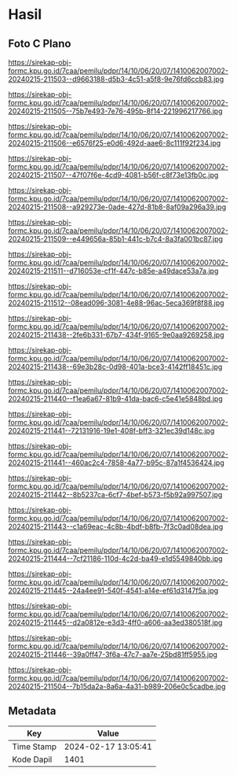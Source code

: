 # Hasil

## Foto C Plano

https://sirekap-obj-formc.kpu.go.id/7caa/pemilu/pdpr/14/10/06/20/07/1410062007002-20240215-211503--d9663188-d5b3-4c51-a5f8-9e76fd6ccb83.jpg

https://sirekap-obj-formc.kpu.go.id/7caa/pemilu/pdpr/14/10/06/20/07/1410062007002-20240215-211505--75b7e493-7e76-495b-8f14-221996217766.jpg

https://sirekap-obj-formc.kpu.go.id/7caa/pemilu/pdpr/14/10/06/20/07/1410062007002-20240215-211506--e6576f25-e0d6-492d-aae6-8c111f92f234.jpg

https://sirekap-obj-formc.kpu.go.id/7caa/pemilu/pdpr/14/10/06/20/07/1410062007002-20240215-211507--47f07f6e-4cd9-4081-b56f-c8f73e13fb0c.jpg

https://sirekap-obj-formc.kpu.go.id/7caa/pemilu/pdpr/14/10/06/20/07/1410062007002-20240215-211508--a929273e-0ade-427d-81b8-8af09a296a39.jpg

https://sirekap-obj-formc.kpu.go.id/7caa/pemilu/pdpr/14/10/06/20/07/1410062007002-20240215-211509--e449656a-85b1-441c-b7c4-8a3fa001bc87.jpg

https://sirekap-obj-formc.kpu.go.id/7caa/pemilu/pdpr/14/10/06/20/07/1410062007002-20240215-211511--d716053e-cf1f-447c-b85e-a49dace53a7a.jpg

https://sirekap-obj-formc.kpu.go.id/7caa/pemilu/pdpr/14/10/06/20/07/1410062007002-20240215-211512--08ead096-3081-4e88-96ac-5eca369f8f88.jpg

https://sirekap-obj-formc.kpu.go.id/7caa/pemilu/pdpr/14/10/06/20/07/1410062007002-20240215-211438--2fe6b331-67b7-434f-9165-9e0aa9269258.jpg

https://sirekap-obj-formc.kpu.go.id/7caa/pemilu/pdpr/14/10/06/20/07/1410062007002-20240215-211438--69e3b28c-0d98-401a-bce3-4142ff18451c.jpg

https://sirekap-obj-formc.kpu.go.id/7caa/pemilu/pdpr/14/10/06/20/07/1410062007002-20240215-211440--f1ea6a67-81b9-41da-bac6-c5e41e5848bd.jpg

https://sirekap-obj-formc.kpu.go.id/7caa/pemilu/pdpr/14/10/06/20/07/1410062007002-20240215-211441--72131916-19e1-408f-bff3-321ec39d148c.jpg

https://sirekap-obj-formc.kpu.go.id/7caa/pemilu/pdpr/14/10/06/20/07/1410062007002-20240215-211441--460ac2c4-7858-4a77-b95c-87a1f4536424.jpg

https://sirekap-obj-formc.kpu.go.id/7caa/pemilu/pdpr/14/10/06/20/07/1410062007002-20240215-211442--8b5237ca-6cf7-4bef-b573-f5b92a997507.jpg

https://sirekap-obj-formc.kpu.go.id/7caa/pemilu/pdpr/14/10/06/20/07/1410062007002-20240215-211443--c1a69eac-4c8b-4bdf-b8fb-7f3c0ad08dea.jpg

https://sirekap-obj-formc.kpu.go.id/7caa/pemilu/pdpr/14/10/06/20/07/1410062007002-20240215-211444--7cf21186-110d-4c2d-ba49-e1d5549840bb.jpg

https://sirekap-obj-formc.kpu.go.id/7caa/pemilu/pdpr/14/10/06/20/07/1410062007002-20240215-211445--24a4ee91-540f-4541-a14e-ef61d3147f5a.jpg

https://sirekap-obj-formc.kpu.go.id/7caa/pemilu/pdpr/14/10/06/20/07/1410062007002-20240215-211445--d2a0812e-e3d3-4ff0-a606-aa3ed380518f.jpg

https://sirekap-obj-formc.kpu.go.id/7caa/pemilu/pdpr/14/10/06/20/07/1410062007002-20240215-211446--39a0ff47-3f6a-47c7-aa7e-25bd81ff5955.jpg

https://sirekap-obj-formc.kpu.go.id/7caa/pemilu/pdpr/14/10/06/20/07/1410062007002-20240215-211504--7b15da2a-8a6a-4a31-b989-206e0c5cadbe.jpg


## Metadata

| Key        | Value               |
| ---------- | ------------------- |
| Time Stamp | 2024-02-17 13:05:41 |
| Kode Dapil | 1401                |



